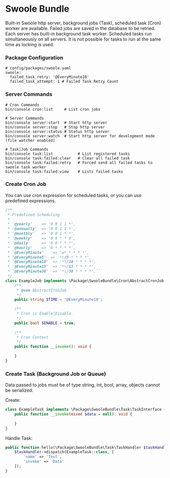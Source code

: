 # Swoole Bundle
Built-in Swoole http server, background jobs (Task), scheduled task (Cron) worker are available.
Failed jobs are saved in the database to be retried. Each server has built-in background task worker.
Scheduled tasks run simultaneously on all servers. It is not possible for tasks to run at the same time as locking is used.


### Package Configuration
```shell
# config/packages/swoole.yaml
swoole:
  failed_task_retry: '@EveryMinute10'
  failed_task_attempt: 1 # Failed Task Retry Count
```

### Server Commands
```shell
# Cron Commands
bin/console cron:list     # List cron jobs

# Server Commands
bin/console server:start  # Start http server
bin/console server:stop   # Stop http server
bin/console server:status # Status http server
bin/console server:watch  # Start http server for development mode (file watcher enabled)

# Task|Job Commands
bin/console task:list           # List registered tasks
bin/console task:failed:clear   # Clear all failed task
bin/console task:failed:retry   # Forced send all failed tasks to swoole task worker
bin/console task:failed:view    # Lists failed tasks
```

### Create Cron Job
You can use cron expression for scheduled tasks, or you can use predefined expressions.

```php
/**
 * Predefined Scheduling
 *
 * '@yearly'    => '0 0 1 1 *',
 * '@annually'  => '0 0 1 1 *',
 * '@monthly'   => '0 0 1 * *',
 * '@weekly'    => '0 0 * * 0',
 * '@daily'     => '0 0 * * *',
 * '@hourly'    => '0 * * * *',
 * '@EveryMinute'    => 'w* * * * *',
 * "@EveryMinute5'  => '*\/5 * * * *',
 * '@EveryMinute10'  => '*\/10 * * * *',
 * '@EveryMinute15'  => '*\/15 * * * *',
 * '@EveryMinute30'  => '*\/30 * * * *',```
 */
class ExampleJob implements \Package\SwooleBundle\Cron\AbstractCronJob {
    /**
     * @see AbstractCronJob
     */
    public string $TIME = '@EveryMinute10';

    /**
     * Cron is Enable|Disable.
     */
    public bool $ENABLE = true;
    
    /**
     * Cron Context 
     */
    public function __invoke(): void {
    
    }
}
```

### Create Task (Background Job or Queue)
Data passed to jobs must be of type string, int, bool, array, objects cannot be serialized.

Create: 
```php
class ExampleTask implements \Package\SwooleBundle\Task\TaskInterface {
    public function __invoke(mixed $data = null): void {
        
    }
}
```

Handle Task:
```php
public function hello(\Package\SwooleBundle\Task\TaskHandler $taskHandler) {
    $taskHandler->dispatch(ExampleTask::class, [
        'name' => 'Test',
        'invoke' => 'Data'
    ]);
}
```